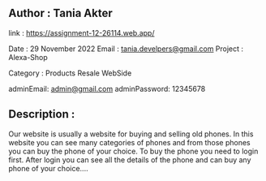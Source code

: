 ## Author : Tania Akter

link : https://assignment-12-26114.web.app/

Date : 29 November 2022
Email : tania.develpers@gmail.com
Project : Alexa-Shop

Category : Products Resale WebSide

adminEmail: admin@gmail.com
adminPassword:
12345678

## Description :

Our website is usually a website for buying and selling old phones. In this website you can see many categories of phones and from those phones you can buy the phone of your choice. To buy the phone you need to login first. After login you can see all the details of the phone and can buy any phone of your choice....
